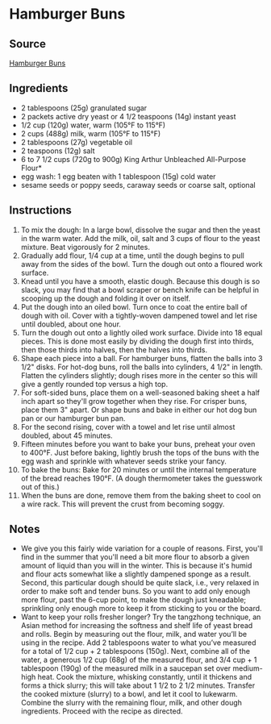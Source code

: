 # Hamburger Buns

## Source
[Hamburger Buns](https://www.kingarthurbaking.com/recipes/hamburger-or-hot-dog-buns-recipe)

## Ingredients
- 2 tablespoons (25g) granulated sugar
- 2 packets active dry yeast or 4 1/2 teaspoons (14g) instant yeast
- 1/2 cup (120g) water, warm (105°F to 115°F)
- 2 cups (488g) milk, warm (105°F to 115°F)
- 2 tablespoons (27g) vegetable oil
- 2 teaspoons (12g) salt
- 6 to 7 1/2 cups (720g to 900g) King Arthur Unbleached All-Purpose Flour*
- egg wash: 1 egg beaten with 1 tablespoon (15g) cold water
- sesame seeds or poppy seeds, caraway seeds or coarse salt, optional

## Instructions
1. To mix the dough: In a large bowl, dissolve the sugar and then the yeast in the warm water. Add the milk, oil, salt and 3 cups of flour to the yeast mixture. Beat vigorously for 2 minutes.
2. Gradually add flour, 1/4 cup at a time, until the dough begins to pull away from the sides of the bowl. Turn the dough out onto a floured work surface.
3. Knead until you have a smooth, elastic dough. Because this dough is so slack, you may find that a bowl scraper or bench knife can be helpful in scooping up the dough and folding it over on itself.
4. Put the dough into an oiled bowl. Turn once to coat the entire ball of dough with oil. Cover with a tightly-woven dampened towel and let rise until doubled, about one hour.
5. Turn the dough out onto a lightly oiled work surface. Divide into 18 equal pieces. This is done most easily by dividing the dough first into thirds, then those thirds into halves, then the halves into thirds.
6. Shape each piece into a ball. For hamburger buns, flatten the balls into 3 1/2" disks. For hot-dog buns, roll the balls into cylinders, 4 1/2" in length. Flatten the cylinders slightly; dough rises more in the center so this will give a gently rounded top versus a high top.
7. For soft-sided buns, place them on a well-seasoned baking sheet a half inch apart so they'll grow together when they rise. For crisper buns, place them 3" apart. Or shape buns and bake in either our hot dog bun pan or our hamburger bun pan.
8. For the second rising, cover with a towel and let rise until almost doubled, about 45 minutes.
9. Fifteen minutes before you want to bake your buns, preheat your oven to 400°F. Just before baking, lightly brush the tops of the buns with the egg wash and sprinkle with whatever seeds strike your fancy.
10. To bake the buns: Bake for 20 minutes or until the internal temperature of the bread reaches 190°F. (A dough thermometer takes the guesswork out of this.)
11. When the buns are done, remove them from the baking sheet to cool on a wire rack. This will prevent the crust from becoming soggy.

## Notes
- We give you this fairly wide variation for a couple of reasons. First, you'll find in the summer that you'll need a bit more flour to absorb a given amount of liquid than you will in the winter. This is because it's humid and flour acts somewhat like a slightly dampened sponge as a result. Second, this particular dough should be quite slack, i.e., very relaxed in order to make soft and tender buns. So you want to add only enough more flour, past the 6-cup point, to make the dough just kneadable; sprinkling only enough more to keep it from sticking to you or the board.
- Want to keep your rolls fresher longer? Try the tangzhong technique, an Asian method for increasing the softness and shelf life of yeast bread and rolls. Begin by measuring out the flour, milk, and water you’ll be using in the recipe. Add 2 tablespoons water to what you’ve measured for a total of 1/2 cup + 2 tablespoons (150g). Next, combine all of the water, a generous 1/2 cup (68g) of the measured flour, and 3/4 cup + 1 tablespoon (190g) of the measured milk in a saucepan set over medium-high heat. Cook the mixture, whisking constantly, until it thickens and forms a thick slurry; this will take about 1 1/2 to 2 1/2 minutes. Transfer the cooked mixture (slurry) to a bowl, and let it cool to lukewarm. Combine the slurry with the remaining flour, milk, and other dough ingredients. Proceed with the recipe as directed.

